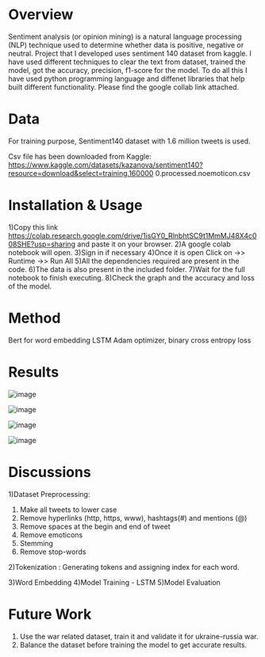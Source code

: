 
# Overview

Sentiment analysis (or opinion mining) is a natural language processing (NLP) technique used to determine whether data is positive, negative or neutral. Project that I developed uses sentiment 140 dataset from kaggle. I have used different techniques to clear the text from dataset, trained the model, got the accuracy, precision, f1-score for the model. To do all this I have used python programming language and diffenet libraries that help built different functionality. Please find the google collab link attached.

# Data
For training purpose, Sentiment140 dataset with 1.6 million tweets is used.

Csv file has been downloaded from Kaggle:
https://www.kaggle.com/datasets/kazanova/sentiment140?resource=download&select=training.160000
0.processed.noemoticon.csv


# Installation & Usage

1)Copy this link https://colab.research.google.com/drive/1isGY0_RlnbhtSC9t1MmMJ48X4c008SHE?usp=sharing and paste it on your browser.
2)A google colab notebook will open.
3)Sign in if necessary
4)Once it is open Click on ->> Runtime ->> Run All
5)All the dependencies required are present in the code.
6)The data is also present in the included folder.
7)Wait for the full notebook to finish executing.
8)Check the graph and the accuracy and loss of the model.

# Method 

Bert for word embedding
LSTM
Adam optimizer, binary cross entropy loss

# Results

![image](https://user-images.githubusercontent.com/122468278/211859060-7db3118b-cf3e-428f-b2a3-75753fab9fc4.png)

![image](https://user-images.githubusercontent.com/122468278/211859080-7642d5f4-0636-407c-9ce1-48b595aa81c2.png)

![image](https://user-images.githubusercontent.com/122468278/211859115-3f2de951-eb22-41f0-90c2-fa940dd99491.png)

![image](https://user-images.githubusercontent.com/122468278/211859167-cd1fe979-af78-468e-b6d1-becbce7290b3.png)

# Discussions

1)Dataset Preprocessing:
  1. Make all tweets to lower case
  2. Remove hyperlinks (http, https, www), hashtags(#) and mentions (@)
  3. Remove spaces at the begin and end of tweet
  4. Remove emoticons
  5. Stemming
  6. Remove stop-words

2)Tokenization :
  Generating tokens and assigning index for each word.

3)Word Embedding
4)Model Training - LSTM
5)Model Evaluation

# Future Work

1) Use the war related dataset, train it and validate it for ukraine-russia war.
2) Balance the dataset before training the model to get accurate results.

